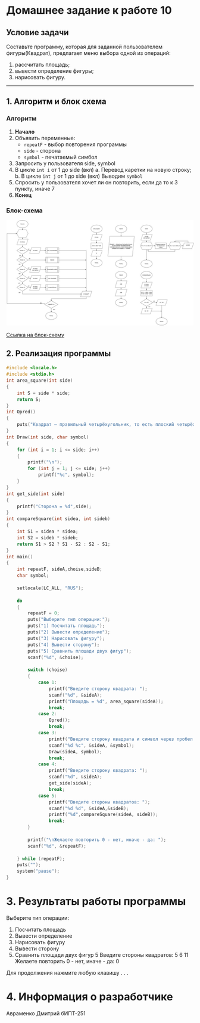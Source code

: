 # Домашнее задание к работе 10

## Условие задачи
Составьте программу, которая для заданной пользователем фигуры(Квадрат), предлагает меню выбора одной из операций:
1) рассчитать площадь;
2) вывести определение фигуры;
3) нарисовать фигуру.
---
## 1. Алгоритм и блок схема

### Алгоритм
1. **Начало**
2. Объявить переменные:
   - `repeatF` - выбор повторения программы
   - `side` - сторона
   - `symbol` - печатаемый симбол
3. Запросить у пользователя side, symbol
4. В цикле `int i` от 1 до side (вкл)
    	a. Перевод каретки на новую строку;
      b. В цикле `int j` от 1 до side (вкл)
             Выводим `symbol`
6. Спросить у пользователя хочет ли он повторить, если да то к 3 пункту, иначе 7
7. **Конец**

### Блок-схема
![Блок-схема алгоритма](Lab10_schema.jpg)

 [Ссылка на блок-схему](https://viewer.diagrams.net/?tags=%7B%7D&lightbox=1&highlight=0000ff&edit=_blank&layers=1&nav=1&title=Lab10_schema.drawio&dark=auto#Uhttps%3A%2F%2Fdrive.google.com%2Fuc%3Fid%3D1I1LVTH9flXqGk9UXMbxH1Ug8d2qp0Z26%26export%3Ddownload)

 ## 2. Реализация программы

```c
#include <locale.h>
#include <stdio.h>
int area_square(int side)
{
	int S = side * side;
	return S;
}
int Opred()
{
	puts("Квадрат — правильный четырёхугольник, то есть плоский четырёхугольник, у которого все углы и все стороны равны.\n Каждый угол квадрата — прямой");
}
int Draw(int side, char symbol)
{
	for (int i = 1; i <= side; i++)
	{
		printf("\n");
		for (int j = 1; j <= side; j++)
			printf("%c", symbol);
	}
}
int get_side(int side)
{
	printf("Сторона = %d",side);
}
int compareSquare(int sidea, int sideb)
{
	int S1 = sidea * sidea;
	int S2 = sideb * sideb;
	return S1 > S2 ? S1 - S2 : S2 - S1;
}
int main()
{
	int repeatF, sideA,choise,sideB;
	char symbol;

	setlocale(LC_ALL, "RUS");

	do
	{
		repeatF = 0;
		puts("Выберите тип операции:");
		puts("1) Посчитать площадь");
		puts("2) Вывести определение");
		puts("3) Нарисовать фигуру");
		puts("4) Вывести сторону");
		puts("5) Сравнить площади двух фигур");
		scanf("%d", &choise);

		switch (choise)
		{
			case 1:
				printf("Введите сторону квадрата: ");
				scanf("%d", &sideA);
				printf("Площадь = %d", area_square(sideA));
				break;
			case 2:
				Opred();
				break;
			case 3:
				printf("Введите сторону квадрата и символ через пробел: ");
				scanf("%d %c", &sideA, &symbol);
				Draw(sideA, symbol);
				break;
			case 4:
				printf("Введите сторону квадрата: ");
				scanf("%d", &sideA);
				get_side(sideA);
				break;
			case 5:
				printf("Введите стороны квадратов: ");
				scanf("%d %d", &sideA,&sideB);
				printf("%d",compareSquare(sideA, sideB));
				break;
		}

		printf("\nЖелаете повторить 0 - нет, иначе - да: ");
		scanf("%d", &repeatF);

	} while (repeatF);
	puts("");
	system("pause");
}
```
# 3. Результаты работы программы
Выберите тип операции:
1) Посчитать площадь
2) Вывести определение
3) Нарисовать фигуру
4) Вывести сторону
5) Сравнить площади двух фигур
5
Введите стороны квадратов: 5 6
11
Желаете повторить 0 - нет, иначе - да: 0

Для продолжения нажмите любую клавишу . . .
# 4. Информация о разработчике
Авраменко Дмитрий бИПТ-251
